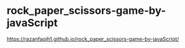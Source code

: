 # rock_paper_scissors-game-by-javaScript
https://razanfaqih1.github.io/rock_paper_scissors-game-by-javaScript/
